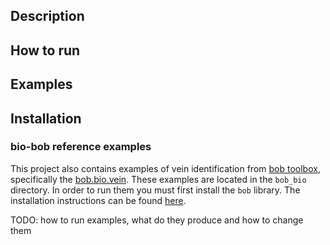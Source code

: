## Description

## How to run

## Examples

## Installation

### bio-bob reference examples
This project also contains examples of vein identification from [bob toolbox](https://www.idiap.ch/software/bob/), specifically the [bob.bio.vein](https://github.com/bioidiap/bob.bio.vein/tree/master). These examples are located in the `bob_bio` directory. In order to run them you must first install the `bob` library. The installation instructions can be found [here](https://www.idiap.ch/software/bob/docs/bob/docs/stable/install.html).

TODO: how to run examples, what do they produce and how to change them